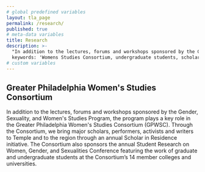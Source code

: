 ```yaml
---
# global predefined variables
layout: tla_page
permalink: /research/
published: true
# meta-data variables
title: Research
description: >-
  "In addition to the lectures, forums and workshops sponsored by the Gender, Sexuality, and Women’s Studies Program, the program plays a key role in the Greater Philadelphia Women’s Studies Consortium."
  keywords: 'Womens Studies Consortium, undergraduate students, scholars'
# custom variables
---
```

## Greater Philadelphia Women's Studies Consortium
In addition to the lectures, forums and workshops sponsored by the Gender, Sexuality, and Women's Studies Program, the program plays a key role in the Greater Philadelphia Women's Studies Consortium (GPWSC). Through the Consortium, we bring major scholars, performers, activists and writers to Temple and to the region through an annual Scholar in Residence initiative. The Consortium also sponsors the annual Student Research on Women, Gender, and Sexualities Conference featuring the work of graduate and undergraduate students at the Consortium’s 14 member colleges and universities.
